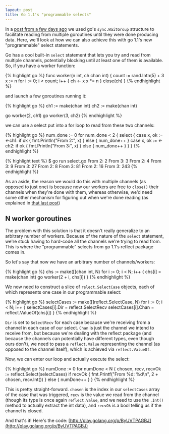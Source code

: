 ```yaml
---
layout: post
title: Go 1.1's "programmable selects"
---
```


In a [post from a few days ago](/blog/two-goroutines-one-channel) we used go's `sync.WaitGroup` structure to facilitate reading from multiple goroutines until they were done producing data. Here, we'll look at how we can also achieve this with go 1.1's new "programmable" select statements.

Go has a cool built-in `select` statement that lets you try and read from multiple channels, potentially blocking until at least one of them is available. So, if you have a worker function:

{% highlight go %}
func worker(n int, ch chan int) {
  count := rand.Intn(5) + 3
  x := n
  for i := 0; i < count; i++ {
    ch <- x
    x *= n
  }
  close(ch)
}
{% endhighlight %}

and launch a few goroutines running it:

{% highlight go %}
ch1 := make(chan int)
ch2 := make(chan int)

go worker(2, ch1)
go worker(3, ch2)
{% endhighlight %}

we can use a select put into a for loop to read from these two channels:

{% highlight go %}
num_done := 0
for num_done < 2 {
  select {
  case x, ok := <-ch1:
    if ok {
      fmt.Println("From 2:", x)
    } else {
      num_done++
    }
  case x, ok := <-ch2:
    if ok {
      fmt.Println("From 3:", x)
    } else {
      num_done++
    }
  }
}
{% endhighlight %}

{% highlight text %}
$ go run select.go
From 2: 2
From 3: 3
From 2: 4
From 3: 9
From 3: 27
From 2: 8
From 3: 81
From 2: 16
From 3: 243
{% endhighlight %}

As an aside, the reason we would do this with multiple channels (as opposed to just one) is because now our workers are free to `close()` their channels when they're done with them, whereas otherwise, we'd need some other mechanism for figuring out when we're done reading (as explained in [that last post](/blog/two-goroutines-one-channel))

## N worker goroutines

The problem with this solution is that it doesn't really generalize to an arbitrary number of workers. Because of the nature of the `select` statement, we're stuck having to hard-code all the channels we're trying to read from. This is where the "programmable" selects from go 1.1's reflect package comes in.

So let's say that now we have an arbitrary number of channels/workers:

{% highlight go %}
chs := make([]chan int, N)
for i := 0; i < N; i++ {
  chs[i] = make(chan int)
  go worker(2 + i, chs[i])
}
{% endhighlight %}

We now need to construct a slice of `relect.SelectCase` objects, each of which represents one case in our programmable select:


{% highlight go %}
selectCases := make([]reflect.SelectCase, N)
for i := 0; i < N; i++ {
  selectCases[i].Dir = reflect.SelectRecv
  selectCases[i].Chan = reflect.ValueOf(chs[i])
}
{% endhighlight %}

`Dir` is set to `SelectRecv` for each case because we're receiving from a channel in each case of our select. `Chan` is just the channel we intend to receive from, but because we're dealing with the reflect package (and because the channels can potentially have different types, even though ours don't), we need to pass a `reflect.Value` representing the channel (as opposed to the channel itself), which is achieved via `reflect.ValueOf`.

Now, we can enter our loop and actually execute the select:


{% highlight go %}
numDone := 0
for numDone < N {
  chosen, recv, recvOk := reflect.Select(selectCases)
  if recvOk {
    fmt.Printf("From %d: %d\n", 2 + chosen, recv.Int())
  } else {
    numDone++
  }
}
{% endhighlight %}

This is pretty straight-forward. `chosen` is the index in our `selectCases` array of the case that was triggered, `recv` is the value we read from the channel (though its type is once again `reflect.Value`, and we need to use the `.Int()` method to actually extract the int data), and `recvOk` is a bool telling us if the channel is closed.

And that's it! Here's the code: [http://play.golang.org/p/ByUVTPAGBJ](http://play.golang.org/p/ByUVTPAGBJ)

